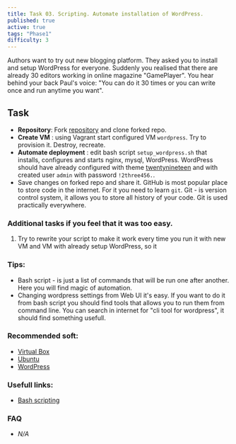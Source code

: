 ```yaml
---
title: Task 03. Scripting. Automate installation of WordPress.
published: true
active: true
tags: "Phase1"
difficulty: 3
---
```


Authors want to try out new blogging platform. They asked you to install and setup WordPress for everyone. Suddenly you realised that there are already 30 editors working in online magazine "GamePlayer". You hear behind your back Paul's voice: "You can do it 30 times or you can write once and run anytime you want".
<!--more-->

## Task

* **Repository**: Fork [repository](https://github.com/learningdevops-makvaz-com/phase01_task03) and clone forked repo.
* **Create VM** : using Vagrant start configured VM `wordpress`. Try to provision it. Destroy, recreate.
* **Automate deployment** : edit bash script `setup_wordpress.sh` that installs, configures and starts nginx, mysql, WordPress. WordPress should have already configured with theme [twentynineteen](https://ru.wordpress.org/themes/twentynineteen/) and with created user `admin` with password `!2three456.`.
* Save changes on forked repo and share it. GitHub is most popular place to store code in the internet. For it you need to learn `git`. Git - is version control system, it allows you to store all history of your code. Git is used practically everywhere.

### Additional tasks if you feel that it was too easy.
1. Try to rewrite your script to make it work every time you run it with new VM and VM with already setup WordPress, so it 

### Tips:

* Bash script - is just a list of commands that will be run one after another. Here you will find magic of automation.
* Changing wordpress settings from Web UI it's easy. If you want to do it from bash script you should find tools that allows you to run them from command line. You can search in internet for "cli tool for wordpress", it should find something usefull.

### Recommended soft:

* [Virtual Box](https://www.virtualbox.org/wiki/Downloads)
* [Ubuntu](https://releases.ubuntu.com/20.04/ubuntu-20.04.2-live-server-amd64.iso)
* [WordPress](https://wordpress.org/download/)

### Usefull links:

* [Bash scripting](https://medium.com/sysf/bash-scripting-everything-you-need-to-know-about-bash-shell-programming-cd08595f2fba)

### FAQ

* *N/A*
